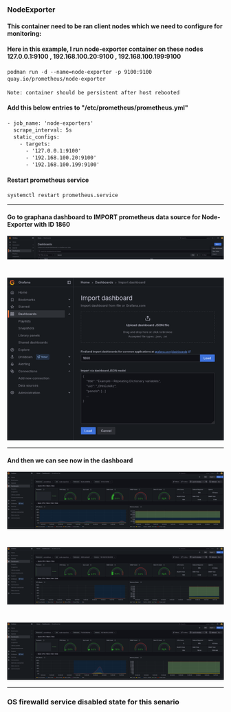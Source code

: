 ### NodeExporter
#### This container need to be ran client nodes which we need to configure for monitoring:
#### Here in this example,  I run node-exporter container on these nodes 127.0.0.1:9100 , 192.168.100.20:9100 , 192.168.100.199:9100
    podman run -d --name=node-exporter -p 9100:9100 quay.io/prometheus/node-exporter

    Note: container should be persistent after host rebooted
    
#### Add this below entries to "/etc/prometheus/prometheus.yml"

    - job_name: 'node-exporters'
      scrape_interval: 5s
      static_configs:
        - targets: 
          - '127.0.0.1:9100'
          - '192.168.100.20:9100'
          - '192.168.100.199:9100'

#### Restart prometheus service
    systemctl restart prometheus.service

---
#### Go to graphana dashboard to IMPORT prometheus data source for Node-Exporter with ID 1860

![Photo](https://github.com/Adrianhein/NodeExporter-cAdvisor/blob/main/images/import.png)
#
![Photo](https://github.com/Adrianhein/NodeExporter-cAdvisor/blob/main/images/1860_for-node-exporter.png)

---
#### And then we can see now in the dashboard

![Photo](https://github.com/Adrianhein/NodeExporter-cAdvisor/blob/main/images/127.png)
#
![Photo](https://github.com/Adrianhein/NodeExporter-cAdvisor/blob/main/images/199.png)
#
![Photo](https://github.com/Adrianhein/NodeExporter-cAdvisor/blob/main/images/20.png)

---
### OS firewalld service disabled state for this senario
